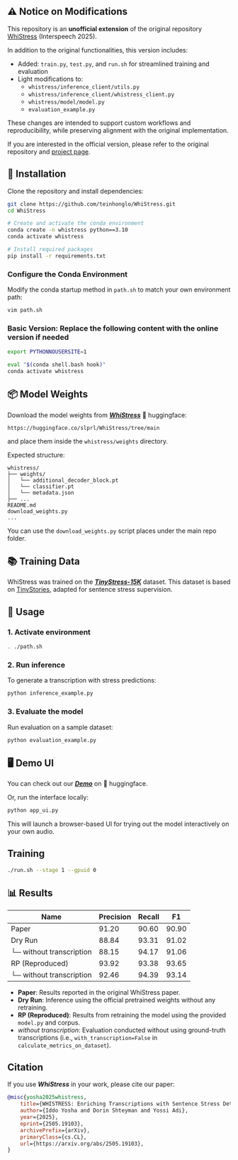 ## ⚠️ Notice on Modifications

This repository is an **unofficial extension** of the original repository
[WhiStress](https://github.com/slp-rl/WhiStress) (Interspeech 2025).

In addition to the original functionalities, this version includes:
- Added: `train.py`, `test.py`, and `run.sh` for streamlined training and evaluation
- Light modifications to:
  - `whistress/inference_client/utils.py`
  - `whistress/inference_client/whistress_client.py`
  - `whistress/model/model.py`
  - `evaluation_example.py`

These changes are intended to support custom workflows and reproducibility, while preserving alignment with the original implementation.

If you are interested in the official version, please refer to the original repository and [project page](https://pages.cs.huji.ac.il/adiyoss-lab/whistress/).

## 🔧 Installation

Clone the repository and install dependencies:

```bash
git clone https://github.com/teinhonglo/WhiStress.git
cd WhiStress

# Create and activate the conda environment
conda create -n whistress python==3.10
conda activate whistress

# Install required packages
pip install -r requirements.txt
````

### Configure the Conda Environment

Modify the conda startup method in `path.sh` to match your own environment path:

```bash
vim path.sh
```

### Basic Version: Replace the following content with the online version if needed

```bash
export PYTHONNOUSERSITE=1

eval "$(conda shell.bash hook)"
conda activate whistress
```

## 📦 Model Weights

Download the model weights from [***WhiStress***](https://huggingface.co/slprl/WhiStress) 🤗 huggingface:
```
https://huggingface.co/slprl/WhiStress/tree/main
```
and place them inside the `whistress/weights` directory.

Expected structure:

```
whistress/
├── weights/
│   └── additional_decoder_block.pt
│   └── classifier.pt
│   └── metadata.json
├── ...
README.md
download_weights.py
...
```

You can use the `download_weights.py` script places under the main repo folder. 


## 📚 Training Data

WhiStress was trained on the [***TinyStress-15K***](https://huggingface.co/datasets/slprl/TinyStress-15K) dataset. This dataset is based on [TinyStories](https://huggingface.co/datasets/roneneldan/TinyStories), adapted for sentence stress supervision.


## 🚀 Usage

### 1. Activate environment

```bash
. ./path.sh
```

### 2. Run inference

To generate a transcription with stress predictions:

```bash
python inference_example.py
```

### 3. Evaluate the model

Run evaluation on a sample dataset:

```bash
python evaluation_example.py
```

## 🖥️ Demo UI

You can check out our [***Demo***](https://huggingface.co/datasets/loud-whisper-project/tinyStories-audio-emphasized) on 🤗 huggingface.

Or, run the interface locally:

```bash
python app_ui.py
```

This will launch a browser-based UI for trying out the model interactively on your own audio.

## Training

```bash
./run.sh --stage 1 --gpuid 0
```

## 📊 Results

| Name                  | Precision | Recall | F1    |
|-----------------------|-----------|--------|-------|
| Paper                 | 91.20     | 90.60  | 90.90 |
| Dry Run               | 88.84     | 93.31  | 91.02 |
| └─ without transcription | 88.15     | 94.17  | 91.06 |
| RP (Reproduced)       | 93.92     | 93.38  | 93.65 |
| └─ without transcription | 92.46     | 94.39  | 93.14 |

- **Paper**: Results reported in the original WhiStress paper.  
- **Dry Run**: Inference using the official pretrained weights without any retraining.  
- **RP (Reproduced)**: Results from retraining the model using the provided `model.py` and corpus.  
- *without transcription*: Evaluation conducted without using ground-truth transcriptions (i.e., `with_transcription=False` in `calculate_metrics_on_dataset`).

## Citation

If you use ***WhiStress*** in your work, please cite our paper:

```bibtex
@misc{yosha2025whistress,
    title={WHISTRESS: Enriching Transcriptions with Sentence Stress Detection}, 
    author={Iddo Yosha and Dorin Shteyman and Yossi Adi},
    year={2025},
    eprint={2505.19103},
    archivePrefix={arXiv},
    primaryClass={cs.CL},
    url={https://arxiv.org/abs/2505.19103}, 
}
```
